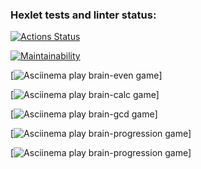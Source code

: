 ### Hexlet tests and linter status:
[![Actions Status](https://github.com/AVomalsi/python-project-49/actions/workflows/hexlet-check.yml/badge.svg)](https://github.com/AVomalsi/python-project-49/actions)

[![Maintainability](https://api.codeclimate.com/v1/badges/70a801a2dca250e915a9/maintainability)](https://codeclimate.com/github/AVomalsi/python-project-49/maintainability)

[![Asciinema play brain-even game](https://asciinema.org/a/gsNElceMHvQT1LJQQJYpFDYO1)]

[![Asciinema play brain-calc game](https://asciinema.org/a/479D1s21FZvOPe9ukTheK8Lcw)]

[![Asciinema play brain-gcd game](https://asciinema.org/a/s5dYK4f9lLiBnfKBwVG4Nj3UN)]

[![Asciinema play brain-progression game](https://asciinema.org/a/HqW9P3Yv2g3ONNeLyzVIYb3eJ)]

[![Asciinema play brain-progression game](https://asciinema.org/a/xFAk3TWNzcsxDI5SLVzxVUUQe)]